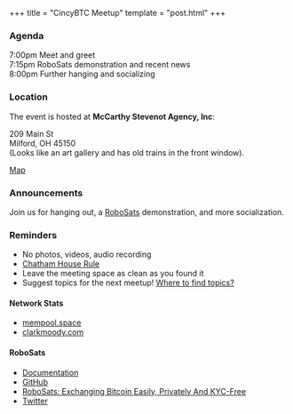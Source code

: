 +++
title = "CincyBTC Meetup"
template = "post.html"
+++

### Agenda

7:00pm Meet and greet  
7:15pm RoboSats demonstration and recent news  
8:00pm Further hanging and socializing  

### Location

The event is hosted at **McCarthy Stevenot Agency, Inc**:

209 Main St  
Milford, OH 45150  
(Looks like an art gallery and has old trains in the front window).  

[Map](https://www.google.com/maps/place/McCarthy+Stevenot+Agency,+Inc./@39.1741388,-84.2966441,17z/data=!4m12!1m6!3m5!1s0x884053ded069cfdf:0xa6db0edc78b578da!2sMcCarthy+Stevenot+Agency,+Inc.!8m2!3d39.1741282!4d-84.295781!3m4!1s0x884053ded069cfdf:0xa6db0edc78b578da!8m2!3d39.1741282!4d-84.295781)

### Announcements

Join us for hanging out, a [RoboSats](https://learn.robosats.com/) demonstration, and more socialization.

### Reminders

- No photos, videos, audio recording
- [Chatham House Rule](https://www.chathamhouse.org/about-us/chatham-house-rule)
- Leave the meeting space as clean as you found it
- Suggest topics for the next meetup! [Where to find topics?](/about/find-topics)

#### Network Stats

- [mempool.space](https://mempool.space/)
- [clarkmoody.com](https://bitcoin.clarkmoody.com/dashboard/)

#### RoboSats

- [Documentation](https://learn.robosats.com/)
- [GitHub](https://github.com/Reckless-Satoshi/robosats)
- [RoboSats: Exchanging Bitcoin Easily, Privately And KYC-Free](https://bitcoinmagazine.com/business/robosats-private-bitcoin-exchange)
- [Twitter](https://mobile.twitter.com/robosats)
